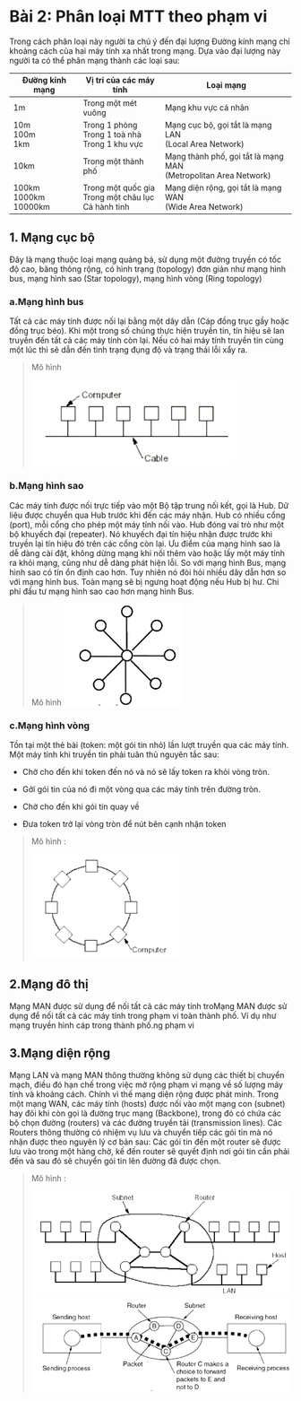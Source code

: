 # Bài 2: Phân loại MTT theo phạm vi

Trong cách phân loại này người ta chú ý đến đại lượng Đường kính mạng chỉ khoảng cách của hai máy tính xa nhất trong mạng. Dựa vào đại lượng này người ta có thể phân mạng thành các loại sau:

| Đường kính mạng            | Vị trí của các máy tính                                  | Loại mạng                                                          |
| -------------------------- | -------------------------------------------------------- | ------------------------------------------------------------------ |
| 1m                         | Trong một mét vuông                                      | Mạng khu vực cá nhân                                               |
| 10m<br>100m<br>1km         | Trong 1 phòng<br>Trong 1 toà nhà<br>Trong 1 khu vực      | Mạng cục bộ, gọi tắt là mạng LAN<br>(Local Area Network)           |
| 10km                       | Trong một thành phố                                      | Mạng thành phố, gọi tắt là mạng MAN<br>(Metropolitan Area Network) |
| 100km<br>1000km<br>10000km | Trong một quốc gia<br>Trong một châu lục<br>Cả hành tinh | Mạng diện rộng, gọi tắt là mạng WAN<br>(Wide Area Network)         |

## 1. Mạng cục bộ

Đây là mạng thuộc loại mạng quảng bá, sử dụng một đường truyền có tốc độ cao, băng thông rộng, có hình trạng (topology) đơn giản như mạng hình bus, mạng hình sao (Star topology), mạng hình vòng (Ring topology)

### a.Mạng hình bus

Tất cả các máy tính được nối lại bằng một dây dẫn (Cáp đồng trục gầy hoặc đồng trục béo). Khi một trong số chúng thực hiện truyền tin, tín hiệu sẽ lan truyền đến tất cả các máy tính còn lại. Nếu có hai máy tính truyền tin cùng một lúc thì sẽ dẫn đến tình trạng đụng độ và trạng thái lỗi xẩy ra.

> Mô hình
> 
> <img src="https://raw.githubusercontent.com/Zenfection/Image/master/2021/08/08-15-20-16-1-removebg-preview.png" title="" alt="1-removebg-preview.png" width="364">

### b.Mạng hình sao

Các máy tính được nối trực tiếp vào một Bộ tập trung nối kết, gọi là Hub. Dữ liệu được chuyển qua Hub trước khi đến các máy nhận. Hub có nhiều cổng (port), mỗi cổng cho phép một máy tính nối vào. Hub đóng vai trò như một bộ khuyếch đại (repeater). Nó khuyếch đại tín hiệu nhận được trước khi truyền lại tín hiệu đó trên các cổng còn lại.
Ưu điểm của mạng hình sao là dễ dàng cài đặt, không dừng mạng khi nối thêm vào hoặc lấy một máy tính ra khỏi mạng, cũng như dễ dàng phát hiện lỗi. So với mạng hình Bus, mạng hình sao có tín ổn định cao hơn.
Tuy nhiên nó đòi hỏi nhiều dây dẫn hơn so với mạng hình bus. Toàn mạng sẽ bị ngưng hoạt động nếu Hub bị hư. Chi phí đầu tư mạng hình sao cao hơn mạng hình Bus.

> Mô hình 
> <img src="https://raw.githubusercontent.com/Zenfection/Image/master/2021/08/08-15-20-18-2-removebg-preview.png" title="" alt="2-removebg-preview.png" width="213">

### c.Mạng hình vòng

Tồn tại một thẻ bài (token: một gói tin nhỏ) lần lượt truyền qua các máy tính. Một máy tính khi truyền tin phải tuân thủ nguyên tắc sau:

- Chờ cho đến khi token đến nó và nó sẽ lấy token ra khỏi vòng tròn.

- Gởi gói tin của nó đi một vòng qua các máy tính trên đường tròn.

- Chờ cho đến khi gói tin quay về

- Đưa token trở lại vòng tròn để nút bên cạnh nhận token

> Mô hình : 
> 
> <img src="https://raw.githubusercontent.com/Zenfection/Image/master/2021/08/08-15-20-20-3-removebg-preview.png" title="" alt="3-removebg-preview.png" width="263">

## 2.Mạng đô thị

Mạng MAN được sử dụng để nối tất cả các máy tính troMạng MAN được sử dụng để nối tất cả các máy tính trong phạm vi toàn thành phố. Ví dụ như mạng truyền hình cáp trong thành phố.ng phạm vi

## 3.Mạng diện rộng

Mạng LAN và mạng MAN thông thường không sử dụng các thiết bị chuyển mạch, điều đó hạn chế trong việc mở rộng phạm vi mạng về số lượng máy tính và khoảng cách. Chính vì thế mạng diện rộng được phát minh.
Trong một mạng WAN, các máy tính (hosts) được nối vào một mạng con (subnet) hay đôi khi còn gọi là đường trục mạng (Backbone), trong đó có chứa các bộ chọn đường (routers) và các đường truyền tải (transmission lines).
Các Routers thông thường có nhiệm vụ lưu và chuyển tiếp các gói tin mà nó nhận được theo nguyên lý cơ bản sau: Các gói tin đến một router sẽ được lưu vào trong một hàng chờ, kế đến router sẽ quyết định nơi gói tin cần phải đến và sau đó sẽ chuyển gói tin lên đường đã được chọn.

> Mô hình : 
> 
> <img src="https://raw.githubusercontent.com/Zenfection/Image/master/2021/08/08-15-20-23-4.png" title="" alt="4.png" width="495">
> 
> <img title="" src="https://raw.githubusercontent.com/Zenfection/Image/master/2021/08/08-15-20-26-5.png" alt="5.png" width="505">
